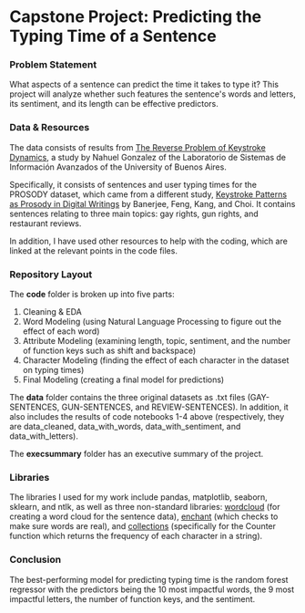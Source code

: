 # Capstone Project: Predicting the Typing Time of a Sentence

### Problem Statement

What aspects of a sentence can predict the time it takes to type it? This project will analyze whether such features the sentence's words and letters, its sentiment, and its length can be effective predictors.

### Data & Resources

The data consists of results from [The Reverse Problem of Keystroke Dynamics](https://ieee-dataport.org/documents/dataset-reverse-problem-keystroke-dynamics-guessing-typed-text-keystroke-timings), a study by Nahuel Gonzalez of the Laboratorio de Sistemas de Información Avanzados of the University of Buenos Aires.

Specifically, it consists of sentences and user typing times for the PROSODY dataset, which came from a different study, [Keystroke Patterns as Prosody in Digital Writings](https://aclanthology.org/D14-1155.pdf) by Banerjee, Feng, Kang, and Choi. It contains sentences relating to three main topics: gay rights, gun rights, and restaurant reviews.

In addition, I have used other resources to help with the coding, which are linked at the relevant points in the code files.

### Repository Layout

The **code** folder is broken up into five parts:

1. Cleaning & EDA
2. Word Modeling (using Natural Language Processing to figure out the effect of each word)
3. Attribute Modeling (examining length, topic, sentiment, and the number of function keys such as shift and backspace)
4. Character Modeling (finding the effect of each character in the dataset on typing times)
5. Final Modeling (creating a final model for predictions)

The **data** folder contains the three original datasets as .txt files (GAY-SENTENCES, GUN-SENTENCES, and REVIEW-SENTENCES). In addition, it also includes the results of code notebooks 1-4 above (respectively, they are data_cleaned, data_with_words, data_with_sentiment, and data_with_letters).

The **execsummary** folder has an executive summary of the project.

### Libraries

The libraries I used for my work include pandas, matplotlib, seaborn, sklearn, and ntlk, as well as three non-standard libraries: [wordcloud](https://amueller.github.io/word_cloud/) (for creating a word cloud for the sentence data), [enchant](http://pyenchant.github.io/pyenchant/) (which checks to make sure words are real), and [collections](https://docs.python.org/3.9/library/collections.html) (specifically for the Counter function which returns the frequency of each character in a string).

### Conclusion

The best-performing model for predicting typing time is the random forest regressor with the predictors being the 10 most impactful words, the 9 most impactful letters, the number of function keys, and the sentiment.